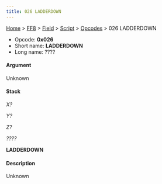 ```yaml
---
title: 026 LADDERDOWN
---
```


[Home](/ff7-flat-wiki/Main%20Page.md) > [FF8](/ff7-flat-wiki/FF8.md) > [Field](/ff7-flat-wiki/FF8/Field.md) > [Script](/ff7-flat-wiki/FF8/Field/Script.md) > [Opcodes](/ff7-flat-wiki/FF8/Field/Script/Opcodes.md) > 026 LADDERDOWN

-   Opcode: **0x026**
-   Short name: **LADDERDOWN**
-   Long name: ????

#### Argument

Unknown

#### Stack

  
*X?*

*Y?*

*Z?*

*????*

**LADDERDOWN**

#### Description

Unknown
